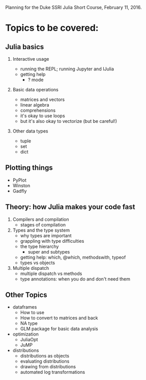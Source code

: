 Planning for the Duke SSRI Julia Short Course, February 11, 2016.

# Topics to be covered:
## Julia basics
1. Interactive usage
    - running the REPL; running Jupyter and IJulia
    - getting help
        - ? mode

1. Basic data operations
    - matrices and vectors
    - linear algebra
    - comprehensions
    - it's okay to use loops
    - but it's also okay to vectorize (but be careful!)

1. Other data types
    - tuple
    - set
    - dict

## Plotting things
- PyPlot
- Winston
- Gadfly

## Theory: how Julia makes your code fast
1. Compilers and compilation
    - stages of compilation
2. Types and the type system
    - why types are important
    - grappling with type difficulties
    - the type hierarchy
        - super and subtypes
    - getting help: which, @which, methodswith, typeof
    - types vs objects
1. Multiple dispatch
    - multiple dispatch vs methods
    - type annotations: when you do and don't need them

## Other Topics
- dataframes
    - How to use
    - How to convert to matrices and back
    - NA type
    - GLM package for basic data analysis
- optimization
    - JuliaOpt
    - JuMP
- distributions
    - distributions as objects
    - evaluating distributions
    - drawing from distributions
    - automated log transformations
